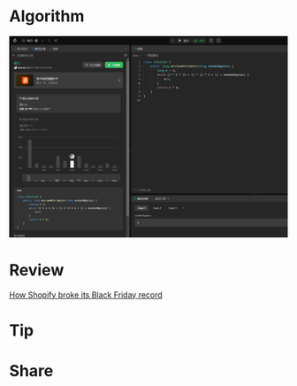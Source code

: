 # Algorithm

![](../../../images/temp/zhenran-2023-12-24-lc.png)

# Review

[How Shopify broke its Black Friday record](https://medium.com/educative/how-shopify-broke-its-black-friday-record-system-design-case-study-f45f25bbc451)

# Tip



# Share

